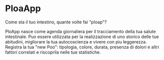 # PloaApp
Come sta il tuo intestino, quante volte fai "ploap"?

PloApp nasce come agenda giornaliera per il tracciamento della tua salute intestinale.
Puo essere utilizzata per la realizzazione di uno storico delle tue abitudini, migliorare la tua autocoscienza e vivere con piu leggerezza.
Registra la tua "new Poo": tipologia, colore, durata, presenza di dolori e altri fattori correlati e riscoprila nelle tue statistiche. 
